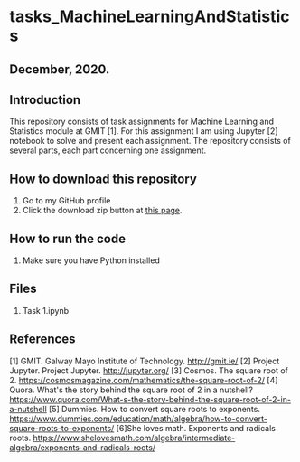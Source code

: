 # tasks_MachineLearningAndStatistics
## December, 2020.

## Introduction
This repository consists of task assignments for Machine Learning and Statistics module at GMIT [1].
For this assignment I am using Jupyter [2] notebook to solve and present each assignment.
The repository consists of several parts, each part concerning one assignment.

## How to download this repository
1. Go to my GitHub profile
2. Click the download zip button at  [this page](http://github.com/vukasm/tasks_MachineLearningAndStatistics).

## How to run the code
1. Make sure you have Python installed

## Files

1. Task 1.ipynb


## References

 [1] GMIT. Galway Mayo Institute of Technology.
 http://gmit.ie/
 [2] Project Jupyter. Project Jupyter.
 http://jupyter.org/
 [3] Cosmos. The square root of 2.
 https://cosmosmagazine.com/mathematics/the-square-root-of-2/
 [4] Quora. What's the story behind the square root of 2 in a nutshell?
 https://www.quora.com/What-s-the-story-behind-the-square-root-of-2-in-a-nutshell
 [5] Dummies. How to convert square roots to exponents.
 https://www.dummies.com/education/math/algebra/how-to-convert-square-roots-to-exponents/
 [6]She loves math. Exponents and radicals roots.
 https://www.shelovesmath.com/algebra/intermediate-algebra/exponents-and-radicals-roots/
 



